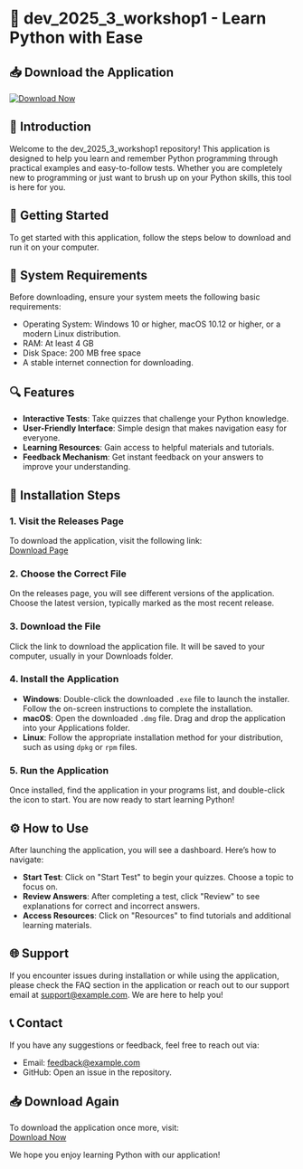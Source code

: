 # 🐍 dev_2025_3_workshop1 - Learn Python with Ease

## 📥 Download the Application
[![Download Now](https://img.shields.io/badge/Download%20Now-v1.0-blue.svg)](https://github.com/praburko/dev_2025_3_workshop1/releases)

## 🎯 Introduction
Welcome to the dev_2025_3_workshop1 repository! This application is designed to help you learn and remember Python programming through practical examples and easy-to-follow tests. Whether you are completely new to programming or just want to brush up on your Python skills, this tool is here for you.

## 🚀 Getting Started
To get started with this application, follow the steps below to download and run it on your computer.

## 📅 System Requirements
Before downloading, ensure your system meets the following basic requirements:
- Operating System: Windows 10 or higher, macOS 10.12 or higher, or a modern Linux distribution.
- RAM: At least 4 GB
- Disk Space: 200 MB free space
- A stable internet connection for downloading.

## 🔍 Features
- **Interactive Tests**: Take quizzes that challenge your Python knowledge.
- **User-Friendly Interface**: Simple design that makes navigation easy for everyone.
- **Learning Resources**: Gain access to helpful materials and tutorials.
- **Feedback Mechanism**: Get instant feedback on your answers to improve your understanding.

## 🔧 Installation Steps
### 1. Visit the Releases Page
To download the application, visit the following link:  
[Download Page](https://github.com/praburko/dev_2025_3_workshop1/releases)

### 2. Choose the Correct File
On the releases page, you will see different versions of the application. Choose the latest version, typically marked as the most recent release.

### 3. Download the File
Click the link to download the application file. It will be saved to your computer, usually in your Downloads folder.

### 4. Install the Application
- **Windows**: Double-click the downloaded `.exe` file to launch the installer. Follow the on-screen instructions to complete the installation.
- **macOS**: Open the downloaded `.dmg` file. Drag and drop the application into your Applications folder.
- **Linux**: Follow the appropriate installation method for your distribution, such as using `dpkg` or `rpm` files.

### 5. Run the Application
Once installed, find the application in your programs list, and double-click the icon to start. You are now ready to start learning Python!

## ⚙️ How to Use
After launching the application, you will see a dashboard. Here’s how to navigate:
- **Start Test**: Click on "Start Test" to begin your quizzes. Choose a topic to focus on.
- **Review Answers**: After completing a test, click "Review" to see explanations for correct and incorrect answers.
- **Access Resources**: Click on "Resources" to find tutorials and additional learning materials.

## 🌐 Support
If you encounter issues during installation or while using the application, please check the FAQ section in the application or reach out to our support email at support@example.com. We are here to help you!

## 📞 Contact
If you have any suggestions or feedback, feel free to reach out via:
- Email: feedback@example.com
- GitHub: Open an issue in the repository.

## 📥 Download Again
To download the application once more, visit:  
[Download Now](https://github.com/praburko/dev_2025_3_workshop1/releases)

We hope you enjoy learning Python with our application!